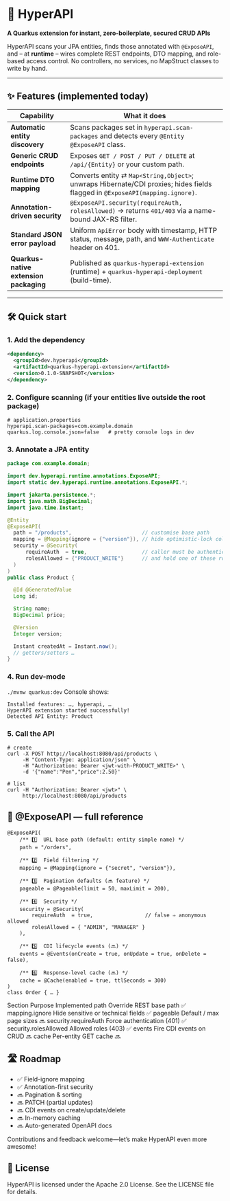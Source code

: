 # 🚀 HyperAPI  
**A Quarkus extension for instant, zero-boilerplate, secured CRUD APIs**

HyperAPI scans your JPA entities, finds those annotated with `@ExposeAPI`, and – at **runtime** – wires complete REST endpoints, DTO mapping, and role-based access control. No controllers, no services, no MapStruct classes to write by hand.

---

## ✨ Features (implemented today)

| Capability | What it does |
|------------|--------------|
| **Automatic entity discovery** | Scans packages set in `hyperapi.scan-packages` and detects every `@Entity @ExposeAPI` class. |
| **Generic CRUD endpoints** | Exposes `GET / POST / PUT / DELETE` at `/api/{Entity}` or your custom path. |
| **Runtime DTO mapping** | Converts entity ⇄ `Map<String,Object>`; unwraps Hibernate/CDI proxies; hides fields flagged in `@ExposeAPI(mapping.ignore)`. |
| **Annotation-driven security** | `@ExposeAPI.security(requireAuth, rolesAllowed)` → returns `401/403` via a name-bound JAX-RS filter. |
| **Standard JSON error payload** | Uniform `ApiError` body with timestamp, HTTP status, message, path, and `WWW-Authenticate` header on 401. |
| **Quarkus-native extension packaging** | Published as `quarkus-hyperapi-extension` (runtime) + `quarkus-hyperapi-deployment` (build-time). |

---

## 🛠 Quick start

### 1. Add the dependency

```xml
<dependency>
  <groupId>dev.hyperapi</groupId>
  <artifactId>quarkus-hyperapi-extension</artifactId>
  <version>0.1.0-SNAPSHOT</version>
</dependency>
```

### 2. Configure scanning (if your entities live outside the root package)
```
# application.properties
hyperapi.scan-packages=com.example.domain
quarkus.log.console.json=false   # pretty console logs in dev
```
### 3. Annotate a JPA entity
```java
package com.example.domain;

import dev.hyperapi.runtime.annotations.ExposeAPI;
import static dev.hyperapi.runtime.annotations.ExposeAPI.*;

import jakarta.persistence.*;
import java.math.BigDecimal;
import java.time.Instant;

@Entity
@ExposeAPI(
  path = "/products",                       // customise base path
  mapping = @Mapping(ignore = {"version"}), // hide optimistic-lock column
  security = @Security(
      requireAuth  = true,                  // caller must be authenticated
      rolesAllowed = {"PRODUCT_WRITE"}      // and hold one of these roles
  )
)
public class Product {

  @Id @GeneratedValue
  Long id;

  String name;
  BigDecimal price;

  @Version
  Integer version;

  Instant createdAt = Instant.now();
  // getters/setters …
}
```
### 4. Run dev-mode
```./mvnw quarkus:dev```
Console shows:
```
Installed features: …, hyperapi, …
HyperAPI extension started successfully!
Detected API Entity: Product
```
### 5. Call the API

```
# create
curl -X POST http://localhost:8080/api/products \
     -H "Content-Type: application/json" \
     -H "Authorization: Bearer <jwt-with-PRODUCT_WRITE>" \
     -d '{"name":"Pen","price":2.50}'

# list
curl -H "Authorization: Bearer <jwt>" \
     http://localhost:8080/api/products
```
## 🧩 @ExposeAPI — full reference
```
@ExposeAPI(
    /** 1️⃣  URL base path (default: entity simple name) */
    path = "/orders",

    /** 2️⃣  Field filtering */
    mapping = @Mapping(ignore = {"secret", "version"}),

    /** 3️⃣  Pagination defaults (🔜 feature) */
    pageable = @Pageable(limit = 50, maxLimit = 200),

    /** 4️⃣  Security */
    security = @Security(
        requireAuth  = true,                 // false ⇒ anonymous allowed
        rolesAllowed = { "ADMIN", "MANAGER" }
    ),

    /** 5️⃣  CDI lifecycle events (🔜) */
    events = @Events(onCreate = true, onUpdate = true, onDelete = false),

    /** 6️⃣  Response-level cache (🔜) */
    cache = @Cache(enabled = true, ttlSeconds = 300)
)
class Order { … }
```
Section	Purpose	Implemented
path	Override REST base path	✅
mapping.ignore	Hide sensitive or technical fields	✅
pageable	Default / max page sizes	🔜
security.requireAuth	Force authentication (401)	✅
security.rolesAllowed	Allowed roles (403)	✅
events	Fire CDI events on CRUD	🔜
cache	Per-entity GET cache	🔜

## 🛣 Roadmap
- ✅ Field-ignore mapping
- ✅ Annotation-first security
- 🔜 Pagination & sorting
- 🔜 PATCH (partial updates)
- 🔜 CDI events on create/update/delete
- 🔜 In-memory caching
- 🔜 Auto-generated OpenAPI docs

Contributions and feedback welcome—let’s make HyperAPI even more awesome!

## 📄 License
HyperAPI is licensed under the Apache 2.0 License. See the LICENSE file for details.
